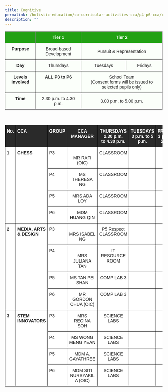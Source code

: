 ```yaml
---
title: Cognitive
permalink: /holistic-education/co-curricular-activities-cca/p4-p6-cca/cognitive/
description: ""
---
```

<style type="text/css">
.tg  {border-collapse:collapse;border-spacing:0;}
.tg td{border-color:black;border-style:solid;border-width:1px;font-family:Arial, sans-serif;font-size:14px;
  overflow:hidden;padding:10px 5px;word-break:normal;}
.tg th{border-color:black;border-style:solid;border-width:1px;font-family:Arial, sans-serif;font-size:14px;
  font-weight:normal;overflow:hidden;padding:10px 5px;word-break:normal;}
.tg .tg-j83l{background-color:#FBFFFA;border-color:inherit;color:#222;font-weight:bold;text-align:center;vertical-align:top}
.tg .tg-ug26{background-color:#FBFFFA;border-color:inherit;color:#222;text-align:center;vertical-align:middle}
.tg .tg-5s66{background-color:#22A114;border-color:inherit;color:#FBFFFA;font-weight:bold;text-align:center;vertical-align:top}
</style>
<table class="tg">
<thead>
  <tr>
    <th class="tg-5s66"></th>
    <th class="tg-5s66"><span style="color:#FBFFFA;background-color:#22A114">Tier 1</span></th>
    <th class="tg-5s66" colspan="2"><span style="color:#FBFFFA;background-color:#22A114">Tier 2</span></th>
  </tr>
</thead>
<tbody>
  <tr>
    <td class="tg-j83l">Purpose</td>
    <td class="tg-ug26"><span style="color:#222;background-color:#FBFFFA">Broad-based Development</span></td>
    <td class="tg-ug26" colspan="2"><span style="color:#222;background-color:#FBFFFA">Pursuit &amp; Representation</span></td>
  </tr>
  <tr>
    <td class="tg-j83l">Day</td>
    <td class="tg-ug26"><span style="color:#222;background-color:#FBFFFA">Thursdays</span></td>
    <td class="tg-ug26"><span style="color:#222;background-color:#FBFFFA">Tuesdays</span></td>
    <td class="tg-ug26"><span style="color:#222;background-color:#FBFFFA">Fridays</span></td>
  </tr>
  <tr>
    <td class="tg-j83l">Levels Involved</td>
    <td class="tg-j83l">ALL <span style="color:#222;background-color:#FBFFFA">P3 to P6</span></td>
    <td class="tg-ug26" colspan="2"><span style="color:#222;background-color:#FBFFFA">School Team</span><br>(Consent forms will be issued to selected pupils only)</td>
  </tr>
  <tr>
    <td class="tg-j83l">Time</td>
    <td class="tg-ug26"><span style="color:#222;background-color:#FBFFFA">2.30 p.m. to 4.30 p.m.</span></td>
    <td class="tg-ug26" colspan="2"><span style="color:#222;background-color:#FBFFFA">3.00 p.m. to 5.00 p.m.</span></td>
  </tr>
</tbody>
</table>

<br>

<style type="text/css">
.tg  {border-collapse:collapse;border-spacing:0;}
.tg td{border-color:black;border-style:solid;border-width:1px;font-family:Arial, sans-serif;font-size:14px;
  overflow:hidden;padding:10px 5px;word-break:normal;}
.tg th{border-color:black;border-style:solid;border-width:1px;font-family:Arial, sans-serif;font-size:14px;
  font-weight:normal;overflow:hidden;padding:10px 5px;word-break:normal;}
.tg .tg-3i8o{background-color:#2A2A2A;color:#FFF;font-weight:bold;text-align:left;vertical-align:top}
.tg .tg-fzue{background-color:#2A2A2A;color:#FFF;font-weight:bold;text-align:center;vertical-align:top}
.tg .tg-dgl5{background-color:#FFF;font-weight:bold;text-align:left;vertical-align:top}
.tg .tg-ktyi{background-color:#FFF;text-align:left;vertical-align:top}
.tg .tg-7yig{background-color:#FFF;text-align:center;vertical-align:top}
.tg .tg-f4yw{background-color:#FFF;text-align:center;vertical-align:middle}
.tg .tg-9hzb{background-color:#FFF;font-weight:bold;text-align:center;vertical-align:top}
</style>
<table class="tg">
<thead>
  <tr>
    <th class="tg-fzue">No.</th>
    <th class="tg-3i8o">CCA</th>
    <th class="tg-fzue">GROUP</th>
    <th class="tg-fzue">CCA MANAGER</th>
    <th class="tg-fzue">THURSDAYS<br>2.30 p.m.<br>to 4.30 p.m.</th>
    <th class="tg-fzue">TUESDAYS<br>3 p.m. to 5 p.m.</th>
    <th class="tg-fzue"><span style="color:#FFF">FRIDAYS</span><br>3 p.m. to 5 p.m.</th>
  </tr>
</thead>
<tbody>
  <tr>
    <td class="tg-dgl5" rowspan="4">1</td>
    <td class="tg-dgl5" rowspan="4">CHESS</td>
    <td class="tg-ktyi">P3</td>
    <td class="tg-7yig"><br>MR RAFI (OIC)</td>
    <td class="tg-7yig">CLASSROOM</td>
    <td class="tg-dgl5"> </td>
    <td class="tg-dgl5"> </td>
  </tr>
  <tr>
    <td class="tg-ktyi">P4</td>
    <td class="tg-7yig">MS THERESA NG</td>
    <td class="tg-7yig">CLASSROOM</td>
    <td class="tg-dgl5"> </td>
    <td class="tg-dgl5"> </td>
  </tr>
  <tr>
    <td class="tg-ktyi">P5</td>
    <td class="tg-f4yw">MRS ADA LOY</td>
    <td class="tg-7yig">CLASSROOM</td>
    <td class="tg-dgl5"> </td>
    <td class="tg-dgl5"> </td>
  </tr>
  <tr>
    <td class="tg-ktyi">P6</td>
    <td class="tg-7yig"><span style="font-weight:normal;color:#000">MDM HUANG QIN</span><br></td>
    <td class="tg-7yig">CLASSROOM</td>
    <td class="tg-dgl5"> </td>
    <td class="tg-dgl5"> </td>
  </tr>
  <tr>
    <td class="tg-dgl5" rowspan="4">2</td>
    <td class="tg-dgl5" rowspan="4">MEDIA, ARTS & DESIGN</td>
    <td class="tg-ktyi">P3</td>
    <td class="tg-7yig"><br>MRS ISABEL NG</td>
    <td class="tg-7yig">P5 Respect CLASSROOM</td>
    <td class="tg-dgl5"> </td>
    <td class="tg-dgl5"> </td>
  </tr>
  <tr>
    <td class="tg-ktyi">P4</td>
    <td class="tg-7yig"><br>MRS JULIANA TAN </td>
    <td class="tg-7yig">IT RESOURCE ROOM</td>
    <td class="tg-dgl5"> </td>
    <td class="tg-dgl5"> </td>
  </tr>
  <tr>
    <td class="tg-ktyi">P5</td>
    <td class="tg-7yig">MS TAN PEI SHAN</td>
    <td class="tg-7yig">COMP LAB 3</td>
    <td class="tg-dgl5"> </td>
    <td class="tg-dgl5"> </td>
  </tr>
  <tr>
    <td class="tg-ktyi">P6</td>
    <td class="tg-7yig">MR GORDON CHUA (OIC)</td>
    <td class="tg-7yig">COMP LAB 3</td>
    <td class="tg-dgl5"> </td>
    <td class="tg-dgl5"> </td>
  </tr>
  <tr>
    <td class="tg-dgl5" rowspan="4">3</td>
    <td class="tg-dgl5" rowspan="4">STEM INNOVATORS</td>
    <td class="tg-ktyi">P3</td>
    <td class="tg-7yig">MRS REGINA SOH</td>
    <td class="tg-7yig">SCIENCE LABS</td>
    <td class="tg-9hzb"> </td>
    <td class="tg-9hzb"> </td>
  </tr>
  <tr>
    <td class="tg-ktyi">P4</td>
    <td class="tg-7yig"><span style="font-weight:normal;color:#000">MS WONG MENG YEAN</span><br></td>
    <td class="tg-7yig">SCIENCE LABS</td>
    <td class="tg-9hzb"> </td>
    <td class="tg-9hzb"> </td>
  </tr>
  <tr>
    <td class="tg-ktyi">P5</td>
    <td class="tg-7yig">MDM A. <span style="background-color:initial">GAYATHREE</span></td>
    <td class="tg-7yig">SCIENCE LABS </td>
    <td class="tg-9hzb"> </td>
    <td class="tg-9hzb"> </td>
  </tr>
  <tr>
    <td class="tg-ktyi">P6</td>
    <td class="tg-f4yw"> MDM SITI NURSYAKILA (OIC)</td>
    <td class="tg-7yig">SCIENCE LABS</td>
    <td class="tg-9hzb"> </td>
    <td class="tg-9hzb"> </td>
  </tr>
</tbody>
</table>